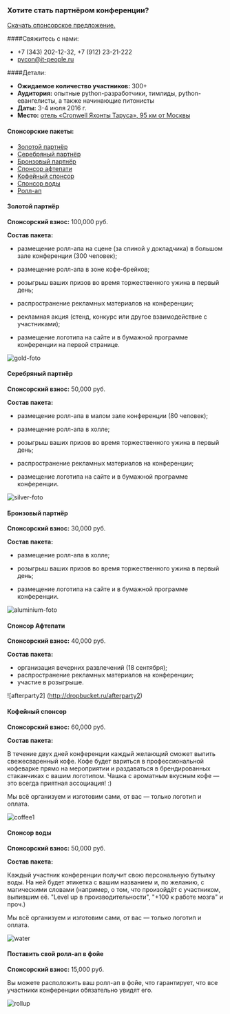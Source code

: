 ### Хотите стать партнёром конференции? 
[Скачать спонсорское предложение.](https://www.dropbox.com/s/jd3jbcepepgily1/Спонсорские%20пакеты%202015.pdf?dl=0)

####Свяжитесь с нами:
* +7 (343) 202-12-32, +7 (912) 23-21-222
* [pycon@it-people.ru](pycon@it-people.ru)

####Детали:
* <b>Ожидаемое количество участников:</b> 300+
* <b>Аудитория:</b> опытные python-разработчики, тимлиды, python-евангелисты, а также начинающие питонисты
* <b>Даты:</b> 3-4 июля 2016 г.
* <b>Место:</b> [отель «Cronwell Яхонты Таруса», 95 км от Москвы](http://tarusa-kurort.ru)

#### Спонсорские пакеты:
* [Золотой партнёр](#gold)
* [Серебряный партнёр](#silver)
* [Бронзовый партнёр](#bronze)
* [Спонсор афтепати](#afterparty)
* [Кофейный спонсор](#coffee)
* [Спонсор воды](#water)
* [Ролл-ап](#roll-up)

<h4 id="gold"> Золотой партнёр</h4>
<b>Спонсорский взнос:</b> 100,000 руб.	

<b>Состав пакета:</b>

* размещение ролл-апа на сцене (за спиной у докладчика) в большом зале конференции (300 человек);

* размещение ролл-апа в зоне кофе-брейков;

* розыгрыш ваших призов во время торжественного ужина в первый день;

* распространение рекламных материалов на конференции;

* рекламная акция (стенд, конкурс или другое взаимодействие с участниками);

* размещение логотипа на сайте и в бумажной программе конференции на первой странице.

![gold-foto](http://dropbucket.ru/gold-foto)

<h4 id="silver"> Серебряный партнёр</h4>
<b>Спонсорский взнос:</b> 50,000 руб.	

<b>Состав пакета:</b>

* размещение ролл-апа в малом зале конференции (80 человек);

* размещение ролл-апа в холле;

* розыгрыш ваших призов во время торжественного ужина в первый день;

* распространение рекламных материалов на конференции;

* размещение логотипа на сайте и в бумажной программе конференции.

![silver-foto](http://dropbucket.ru/silver-foto)

<h4 id="bronze"> Бронзовый партнёр</h4>
<b>Спонсорский взнос:</b> 30,000 руб.	

<b>Состав пакета:</b>

* размещение ролл-апа в холле;

* розыгрыш ваших призов во время торжественного ужина в первый день;

* размещение логотипа на сайте и в бумажной программе конференции.

![aluminium-foto](http://dropbucket.ru/pyconru14/aluminium-foto)

<h4 id="afterparty"> Спонсор Афтепати</h4>
<b>Спонсорский взнос:</b> 40,000 руб.	

<b>Состав пакета:</b>

* организация вечерних развлечений (18 сентября);
* распространение рекламных материалов на конференции;
* участие в розыгрыше.

![afterparty2] (http://dropbucket.ru/afterparty2)

<h4 id="coffee"> Кофейный спонсор</h4>
<b>Спонсорский взнос:</b> 60,000 руб.	

<b>Состав пакета:</b>

В течение двух дней конференции каждый желающий сможет выпить свежесваренный кофе. Кофе будет вариться в профессиональной кофеварке прямо на мероприятии и раздаваться в брендированных стаканчиках с вашим логотипом. Чашка с ароматным вкусным кофе — это всегда приятная ассоциация! :)

Мы всё организуем и изготовим сами, от вас — только логотип и оплата.

![coffee1](http://dropbucket.ru/coffee1)

<h4 id="water"> Спонсор воды</h4>
<b>Спонсорский взнос:</b> 50,000 руб.	

<b>Состав пакета:</b>

Каждый участник конференции получит свою персональную бутылку воды. На ней будет этикетка с вашим названием и, по желанию, с магическими словами (например, о том, что произойдёт с участником, выпившим её. "Level up в производительности", "+100 к работе мозга" и проч.)

Мы всё организуем и изготовим сами, от вас — только логотип и оплата.

![water](http://dropbucket.ru/water)
 
<h4 id="roll-up"> Поставить свой ролл-ап в фойе</h4>
<b>Спонсорский взнос:</b> 15,000 руб.	

Вы можете расположить ваш ролл-ап в фойе, что гарантирует, что все участники конференции обязательно увидят его.

![rollup](http://dropbucket.ru/pyconru14/rollup)
